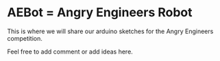 AEBot = Angry Engineers Robot
=============

This is where we will share our arduino sketches for the Angry Engineers competition.

Feel free to add comment or add ideas here.
